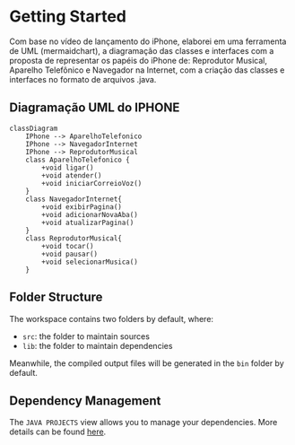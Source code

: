 # Getting Started

Com base no vídeo de lançamento do iPhone, elaborei em uma ferramenta de UML (mermaidchart), a diagramação das classes e interfaces com a proposta de representar os papéis do iPhone de: Reprodutor Musical, Aparelho Telefônico e Navegador na Internet, com a criação das classes e interfaces no formato de arquivos .java.

## Diagramação UML do IPHONE

```mermaid
classDiagram
    IPhone --> AparelhoTelefonico
    IPhone --> NavegadorInternet
    IPhone --> ReprodutorMusical
    class AparelhoTelefonico {
        +void ligar()
        +void atender()
        +void iniciarCorreioVoz()
    }
    class NavegadorInternet{
        +void exibirPagina()
        +void adicionarNovaAba()
        +void atualizarPagina()
    }
    class ReprodutorMusical{
        +void tocar()
        +void pausar()
        +void selecionarMusica()
    }

```

## Folder Structure

The workspace contains two folders by default, where:

- `src`: the folder to maintain sources
- `lib`: the folder to maintain dependencies

Meanwhile, the compiled output files will be generated in the `bin` folder by default.

## Dependency Management

The `JAVA PROJECTS` view allows you to manage your dependencies. More details can be found [here](https://github.com/microsoft/vscode-java-dependency#manage-dependencies).
